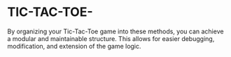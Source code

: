 # TIC-TAC-TOE-
By organizing your Tic-Tac-Toe game into these methods, you can achieve a modular and maintainable structure. This allows for easier debugging, modification, and extension of the game logic.
